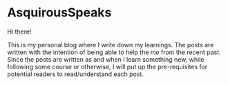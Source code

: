 # AsquirousSpeaks

Hi there!

This is my personal blog where I write down my learnings. The posts are written with the intention of being able to help the *me* from the recent past. Since the posts are written as and when I learn something new, while following some course or otherwise, I will put up the pre-requisites for potential readers to read/understand each post.
